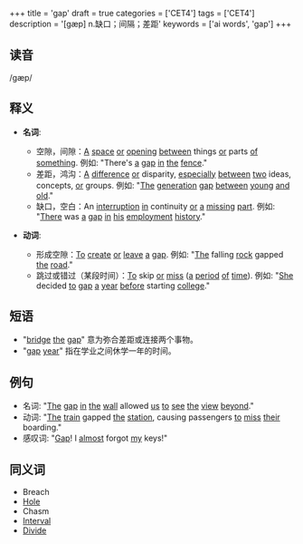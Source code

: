 +++
title = 'gap'
draft = true
categories = ['CET4']
tags = ['CET4']
description = '[gæp] n.缺口；间隔；差距'
keywords = ['ai words', 'gap']
+++

## 读音
/ɡæp/

## 释义
- **名词**:
  - 空隙，间隙：[A](/post/a/) [space](/post/space/) [or](/post/or/) [opening](/post/opening/) [between](/post/between/) things [or](/post/or/) parts [of](/post/of/) [something](/post/something/). 例如: "There's [a](/post/a/) [gap](/post/gap/) [in](/post/in/) [the](/post/the/) [fence](/post/fence/)."
  - 差距，鸿沟：[A](/post/a/) [difference](/post/difference/) [or](/post/or/) disparity, [especially](/post/especially/) [between](/post/between/) [two](/post/two/) ideas, concepts, [or](/post/or/) groups. 例如: "[The](/post/the/) [generation](/post/generation/) [gap](/post/gap/) [between](/post/between/) [young](/post/young/) [and](/post/and/) [old](/post/old/)."
  - 缺口，空白：An [interruption](/post/interruption/) [in](/post/in/) continuity [or](/post/or/) [a](/post/a/) [missing](/post/missing/) [part](/post/part/). 例如: "[There](/post/there/) was [a](/post/a/) [gap](/post/gap/) [in](/post/in/) [his](/post/his/) [employment](/post/employment/) [history](/post/history/)."

- **动词**:
  - 形成空隙：[To](/post/to/) [create](/post/create/) [or](/post/or/) [leave](/post/leave/) [a](/post/a/) [gap](/post/gap/). 例如: "[The](/post/the/) falling [rock](/post/rock/) gapped [the](/post/the/) [road](/post/road/)."
  - 跳过或错过（某段时间）：[To](/post/to/) skip [or](/post/or/) [miss](/post/miss/) ([a](/post/a/) [period](/post/period/) [of](/post/of/) [time](/post/time/)). 例如: "[She](/post/she/) decided [to](/post/to/) [gap](/post/gap/) [a](/post/a/) [year](/post/year/) [before](/post/before/) starting [college](/post/college/)."

## 短语
- "[bridge](/post/bridge/) [the](/post/the/) [gap](/post/gap/)" 意为弥合差距或连接两个事物。
- "[gap](/post/gap/) [year](/post/year/)" 指在学业之间休学一年的时间。

## 例句
- 名词: "[The](/post/the/) [gap](/post/gap/) [in](/post/in/) [the](/post/the/) [wall](/post/wall/) allowed [us](/post/us/) [to](/post/to/) [see](/post/see/) [the](/post/the/) [view](/post/view/) [beyond](/post/beyond/)."
- 动词: "[The](/post/the/) [train](/post/train/) gapped [the](/post/the/) [station](/post/station/), causing passengers [to](/post/to/) [miss](/post/miss/) [their](/post/their/) boarding."
- 感叹词: "[Gap](/post/gap/)! I [almost](/post/almost/) forgot [my](/post/my/) keys!"

## 同义词
- Breach
- [Hole](/post/hole/)
- Chasm
- [Interval](/post/interval/)
- [Divide](/post/divide/)
